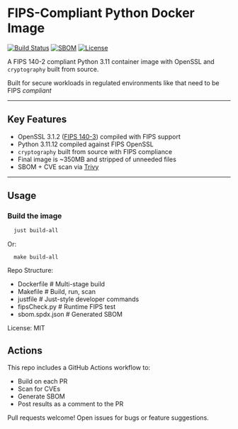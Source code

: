 # FIPS-Compliant Python Docker Image

[![Build Status](https://github.com/marshallhumble/fipsDocker/actions/workflows/build-and-scan.yml/badge.svg)](https://github.com/marshallhumble/fipsDocker/actions)
[![SBOM](https://img.shields.io/badge/SBOM-SPDX-blue)](./sbom.spdx.json)
[![License](https://img.shields.io/github/license/marshallhumble/fipsDocker)](./LICENSE)

A FIPS 140-2 compliant Python 3.11 container image with OpenSSL and `cryptography` built from source.

Built for secure workloads in regulated environments like that need to be FIPS *compliant*


---

## Key Features

- OpenSSL 3.1.2 ([FIPS 140-3](https://openssl-library.org/post/2025-03-11-fips-140-3/)) compiled with FIPS support
- Python 3.11.12 compiled against FIPS OpenSSL
- `cryptography` built from source with FIPS compliance
- Final image is ~350MB and stripped of unneeded files
- SBOM + CVE scan via [Trivy](https://github.com/aquasecurity/trivy)

---

## Usage

###  Build the image

```bash
  just build-all
```
Or:

```bazaar
  make build-all
```
Repo Structure:

* Dockerfile             # Multi-stage build
* Makefile               # Build, run, scan
* justfile               # Just-style developer commands
* fipsCheck.py           # Runtime FIPS test
* sbom.spdx.json         # Generated SBOM

License:
MIT 

## Actions 

This repo includes a GitHub Actions workflow to:

* Build on each PR
* Scan for CVEs
* Generate SBOM
* Post results as a comment to the PR

Pull requests welcome! Open issues for bugs or feature suggestions.
